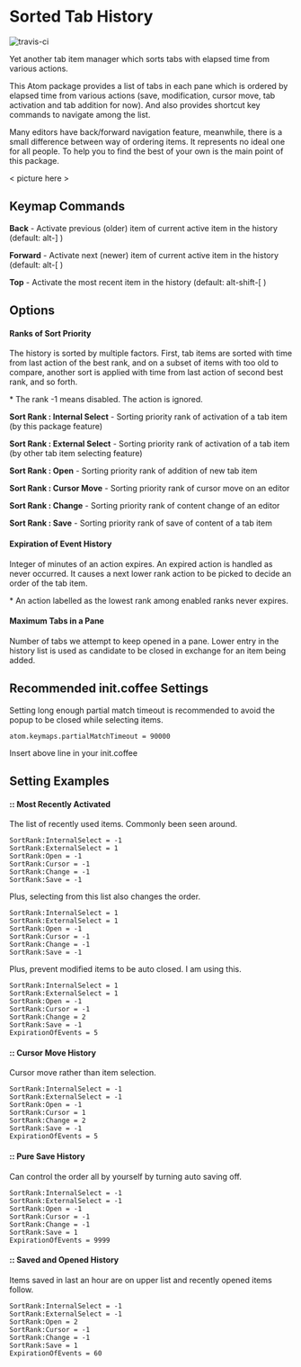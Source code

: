 # Sorted Tab History

![travis-ci](https://travis-ci.org/kataho/sorted-tab-history.svg?branch=master)

Yet another tab item manager which sorts tabs with elapsed time from various actions.

This Atom package provides a list of tabs in each pane which is ordered by elapsed time from various actions
(save, modification, cursor move, tab activation and tab addition for now).
And also provides shortcut key commands to navigate among the list.

Many editors have back/forward navigation feature, meanwhile, there is a small difference between
way of ordering items. It represents no ideal one for all people.
To help you to find the best of your own is the main point of this package.

< picture here >

## Keymap Commands

**Back**  - Activate previous (older) item of current active item in the history (default: alt-] )

**Forward** - Activate next (newer) item of current active item in the history (default: alt-[ )

**Top** - Activate the most recent item in the history (default: alt-shift-[ )

## Options

#### Ranks of Sort Priority

The history is sorted by multiple factors. First, tab items are sorted with time from last action of the best rank,
and on a subset of items with too old to compare, another sort is applied with time from last action of second best rank, and so forth.

\* The rank -1 means disabled. The action is ignored.

**Sort Rank : Internal Select** - Sorting priority rank of activation of a tab item (by this package feature)

**Sort Rank : External Select** - Sorting priority rank of activation of a tab item (by other tab item selecting feature)

**Sort Rank : Open** - Sorting priority rank of addition of new tab item

**Sort Rank : Cursor Move** - Sorting priority rank of cursor move on an editor

**Sort Rank : Change** - Sorting priority rank of content change of an editor

**Sort Rank : Save** - Sorting priority rank of save of content of a tab item

#### Expiration of Event History

Integer of minutes of an action expires. An expired action is handled as never occurred.
It causes a next lower rank action to be picked to decide an order of the tab item.

\* An action labelled as the lowest rank among enabled ranks never expires.

#### Maximum Tabs in a Pane

Number of tabs we attempt to keep opened in a pane. Lower entry in the history list is used as candidate to be closed in exchange for an item being added.

## Recommended init.coffee Settings

Setting long enough partial match timeout is recommended to avoid the popup to be closed while selecting items.

    atom.keymaps.partialMatchTimeout = 90000

Insert above line in your init.coffee

## Setting Examples

#### :: Most Recently Activated

The list of recently used items. Commonly been seen around.

    SortRank:InternalSelect = -1
    SortRank:ExternalSelect = 1
    SortRank:Open = -1
    SortRank:Cursor = -1
    SortRank:Change = -1
    SortRank:Save = -1

Plus, selecting from this list also changes the order.

    SortRank:InternalSelect = 1
    SortRank:ExternalSelect = 1
    SortRank:Open = -1
    SortRank:Cursor = -1
    SortRank:Change = -1
    SortRank:Save = -1

Plus, prevent modified items to be auto closed. I am using this.

    SortRank:InternalSelect = 1
    SortRank:ExternalSelect = 1
    SortRank:Open = -1
    SortRank:Cursor = -1
    SortRank:Change = 2
    SortRank:Save = -1
    ExpirationOfEvents = 5

#### :: Cursor Move History

Cursor move rather than item selection.

    SortRank:InternalSelect = -1
    SortRank:ExternalSelect = -1
    SortRank:Open = -1
    SortRank:Cursor = 1
    SortRank:Change = 2
    SortRank:Save = -1
    ExpirationOfEvents = 5

#### :: Pure Save History

Can control the order all by yourself by turning auto saving off.

    SortRank:InternalSelect = -1
    SortRank:ExternalSelect = -1
    SortRank:Open = -1
    SortRank:Cursor = -1
    SortRank:Change = -1
    SortRank:Save = 1
    ExpirationOfEvents = 9999

#### :: Saved and Opened History

Items saved in last an hour are on upper list and recently opened items follow.

    SortRank:InternalSelect = -1
    SortRank:ExternalSelect = -1
    SortRank:Open = 2
    SortRank:Cursor = -1
    SortRank:Change = -1
    SortRank:Save = 1
    ExpirationOfEvents = 60
